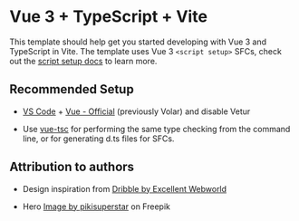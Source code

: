 # Vue 3 + TypeScript + Vite

This template should help get you started developing with Vue 3 and TypeScript in Vite. The template uses Vue 3 `<script setup>` SFCs, check out the [script setup docs](https://v3.vuejs.org/api/sfc-script-setup.html#sfc-script-setup) to learn more.

## Recommended Setup

- [VS Code](https://code.visualstudio.com/) + [Vue - Official](https://marketplace.visualstudio.com/items?itemName=Vue.volar) (previously Volar) and disable Vetur

- Use [vue-tsc](https://github.com/vuejs/language-tools/tree/master/packages/tsc) for performing the same type checking from the command line, or for generating d.ts files for SFCs.

## Attribution to authors

- Design inspiration from <a target="_blank" href="https://dribbble.com/shots/21290124-Travel-Agency-Website-Design-To-Ignite-The-Wanderlust">Dribble by Excellent Webworld</a>

- Hero <a target="_blank" href="https://www.freepik.com/free-vector/japanese-temple-surrounded-by-nature_9979489.htm#query=japan&position=12&from_view=keyword&track=sph&uuid=69cd5bf2-9b5f-4dd6-bd89-f88040e06e29">Image by pikisuperstar</a> on Freepik
